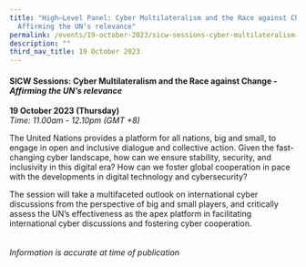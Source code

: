 ```yaml
---
title: "High–Level Panel: Cyber Multilateralism and the Race against Change –
  Affirming the UN’s relevance"
permalink: /events/19-october-2023/sicw-sessions-cyber-multilateralism-and-the-race-against-change/
description: ""
third_nav_title: 19 October 2023
---
```

#### **SICW Sessions: Cyber Multilateralism and the Race against Change - *Affirming the UN’s relevance***

**19 October 2023 (Thursday)**  
*Time: 11.00am - 12.10pm (GMT +8)*

The United Nations provides a platform for all nations, big and small, to engage in open and inclusive dialogue and collective action. Given the fast-changing cyber landscape, how can we ensure stability, security, and inclusivity in this digital era? How can we foster global cooperation in pace with the developments in digital technology and cybersecurity?

The session will take a multifaceted outlook on international cyber discussions from the perspective of big and small players, and critically assess the UN’s effectiveness as the apex platform in facilitating international cyber discussions and fostering cyber cooperation.
<br><br><br>
*Information is accurate at time of publication*